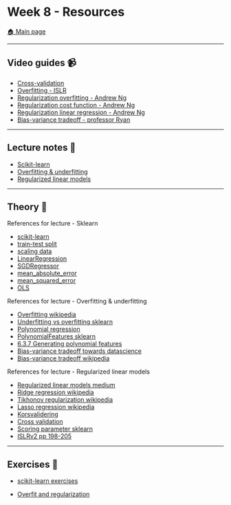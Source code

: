 # Week 8 - Resources

[:house: Main page](https://github.com/kokchun/Machine-learning-AI22)

---
## Video guides :video_camera:
- [Cross-validation](https://www.youtube.com/watch?v=TIgfjmp-4BA)
- [Overfitting - ISLR](https://www.youtube.com/watch?v=HndOzII4jzs)
- [Regularization overfitting - Andrew Ng](https://www.youtube.com/watch?v=u73PU6Qwl1I)
- [Regularization cost function - Andrew Ng](https://www.youtube.com/watch?v=KvtGD37Rm5I)
- [Regularization linear regression - Andrew Ng](https://www.youtube.com/watch?v=qbvRdrd0yJ8)
- [Bias-variance tradeoff - professor Ryan](https://www.youtube.com/watch?v=1JWpXHgqj54)

---
## Lecture notes :book:
- [Scikit-learn](https://github.com/kokchun/Machine-learning-AI22/blob/main/Lecture_code/L2-scikit-learn.ipynb)
- [Overfitting & underfitting](https://github.com/kokchun/Machine-learning-AI22/blob/main/Lecture_code/L3-overfitting-underfitting.ipynb)
- [Regularized linear models](https://github.com/kokchun/Machine-learning-AI22/blob/main/Lecture_code/L3-overfitting-underfitting.ipynb)

---
## Theory :book:

References for lecture - Sklearn
- [scikit-learn](https://scikit-learn.org/stable/)
- [train-test split](https://scikit-learn.org/stable/modules/generated/sklearn.model_selection.train_test_split.html?highlight=train%20test#sklearn.model_selection.train_test_split)
- [scaling data](https://machinelearningmastery.com/standardscaler-and-minmaxscaler-transforms-in-python/)
- [LinearRegression](https://scikit-learn.org/stable/modules/generated/sklearn.linear_model.LinearRegression.html)
- [SGDRegressor](https://scikit-learn.org/stable/modules/generated/sklearn.linear_model.SGDRegressor.html)
- [mean_absolute_error](https://scikit-learn.org/stable/modules/generated/sklearn.metrics.mean_absolute_error.html?highlight=mean%20absolute#sklearn.metrics.mean_absolute_error)
- [mean_squared_error](https://scikit-learn.org/stable/modules/generated/sklearn.metrics.mean_squared_error.html?highlight=mean%20squared#sklearn.metrics.mean_squared_error)
- [OLS](https://scikit-learn.org/stable/modules/linear_model.html#ordinary-least-squares)

References for lecture - Overfitting & underfitting
- [Overfitting wikipedia](https://en.wikipedia.org/wiki/Overfitting)
- [Underfitting vs overfitting sklearn](https://scikit-learn.org/stable/auto_examples/model_selection/plot_underfitting_overfitting.html)
- [Polynomial regression](https://en.wikipedia.org/wiki/Polynomial_regression)
- [PolynomialFeatures sklearn](https://scikit-learn.org/stable/modules/generated/sklearn.preprocessing.PolynomialFeatures.html)
- [6.3.7 Generating polynomial features](https://scikit-learn.org/stable/modules/preprocessing.html#polynomial-features)
- [Bias-variance tradeoff towards datascience](https://towardsdatascience.com/understanding-the-bias-variance-tradeoff-165e6942b229)
- [Bias-variance tradeoff wikipedia](https://en.wikipedia.org/wiki/Bias%E2%80%93variance_tradeoff)

References for lecture - Regularized linear models
- [Regularized linear models medium](https://medium.com/analytics-vidhya/regularized-linear-models-in-machine-learning-d2a01a26a46)
- [Ridge regression wikipedia](https://en.wikipedia.org/wiki/Ridge_regression)
- [Tikhonov regularization wikipedia](https://en.wikipedia.org/wiki/Tikhonov_regularization)
- [Lasso regression wikipedia](https://en.wikipedia.org/wiki/Lasso_(statistics))
- [Korsvalidering](https://sv.wikipedia.org/wiki/Korsvalidering)
- [Cross validation](https://machinelearningmastery.com/k-fold-cross-validation/)
- [Scoring parameter sklearn](https://scikit-learn.org/stable/modules/model_evaluation.html)
- [ISLRv2 pp 198-205](https://www.statlearning.com/)

---
## Exercises :running:

- [scikit-learn exercises](https://github.com/kokchun/Machine-learning-AI22/blob/main/Exercises/E02_sklearn.ipynb)

- [Overfit and regularization](https://github.com/kokchun/Machine-learning-AI22/blob/main/Exercises/E03_overfit_regularization.ipynb)